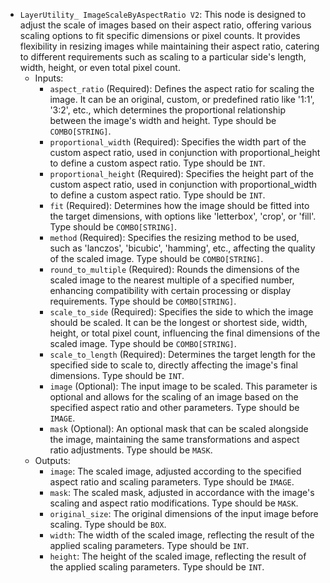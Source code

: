 - `LayerUtility_ ImageScaleByAspectRatio V2`: This node is designed to adjust the scale of images based on their aspect ratio, offering various scaling options to fit specific dimensions or pixel counts. It provides flexibility in resizing images while maintaining their aspect ratio, catering to different requirements such as scaling to a particular side's length, width, height, or even total pixel count.
    - Inputs:
        - `aspect_ratio` (Required): Defines the aspect ratio for scaling the image. It can be an original, custom, or predefined ratio like '1:1', '3:2', etc., which determines the proportional relationship between the image's width and height. Type should be `COMBO[STRING]`.
        - `proportional_width` (Required): Specifies the width part of the custom aspect ratio, used in conjunction with proportional_height to define a custom aspect ratio. Type should be `INT`.
        - `proportional_height` (Required): Specifies the height part of the custom aspect ratio, used in conjunction with proportional_width to define a custom aspect ratio. Type should be `INT`.
        - `fit` (Required): Determines how the image should be fitted into the target dimensions, with options like 'letterbox', 'crop', or 'fill'. Type should be `COMBO[STRING]`.
        - `method` (Required): Specifies the resizing method to be used, such as 'lanczos', 'bicubic', 'hamming', etc., affecting the quality of the scaled image. Type should be `COMBO[STRING]`.
        - `round_to_multiple` (Required): Rounds the dimensions of the scaled image to the nearest multiple of a specified number, enhancing compatibility with certain processing or display requirements. Type should be `COMBO[STRING]`.
        - `scale_to_side` (Required): Specifies the side to which the image should be scaled. It can be the longest or shortest side, width, height, or total pixel count, influencing the final dimensions of the scaled image. Type should be `COMBO[STRING]`.
        - `scale_to_length` (Required): Determines the target length for the specified side to scale to, directly affecting the image's final dimensions. Type should be `INT`.
        - `image` (Optional): The input image to be scaled. This parameter is optional and allows for the scaling of an image based on the specified aspect ratio and other parameters. Type should be `IMAGE`.
        - `mask` (Optional): An optional mask that can be scaled alongside the image, maintaining the same transformations and aspect ratio adjustments. Type should be `MASK`.
    - Outputs:
        - `image`: The scaled image, adjusted according to the specified aspect ratio and scaling parameters. Type should be `IMAGE`.
        - `mask`: The scaled mask, adjusted in accordance with the image's scaling and aspect ratio modifications. Type should be `MASK`.
        - `original_size`: The original dimensions of the input image before scaling. Type should be `BOX`.
        - `width`: The width of the scaled image, reflecting the result of the applied scaling parameters. Type should be `INT`.
        - `height`: The height of the scaled image, reflecting the result of the applied scaling parameters. Type should be `INT`.
